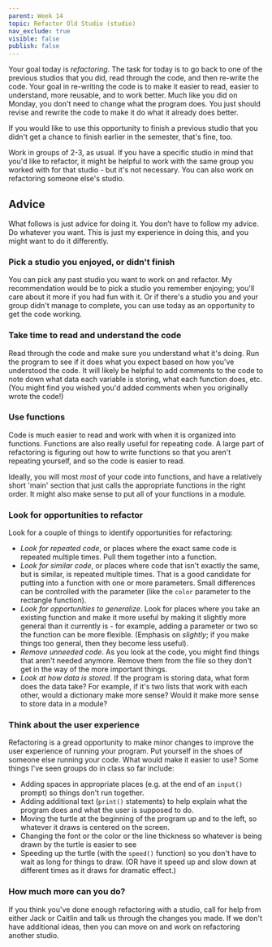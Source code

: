 ```yaml
---
parent: Week 14
topic: Refactor Old Studio (studio)
nav_exclude: true
visible: false
publish: false
---
```


Your goal today is *refactoring*. The task for today is to go back to one of the previous studios that you did, read through the code, and then re-write the code. Your goal in re-writing the code is to make it easier to read, easier to understand, more reusable, and to work better. Much like you did on Monday, you don't need to change what the program does. You just should revise and rewrite the code to make it do what it already does better.

If you would like to use this opportunity to finish a previous studio that you didn't get a chance to finish earlier in the semester, that's fine, too.

Work in groups of 2-3, as usual. If you have a specific studio in mind that you'd like to refactor, it might be helpful to work with the same group you worked with for that studio - but it's not necessary. You can also work on refactoring someone else's studio.

## Advice

What follows is just advice for doing it. You don’t have to follow my advice. Do whatever you want. This is just my experience in doing this, and you might want to do it differently.

### Pick a studio you enjoyed, or didn't finish

You can pick any past studio you want to work on and refactor. My recommendation would be to pick a studio you remember enjoying; you'll care about it more if you had fun with it. Or if there's a studio you and your group didn't manage to complete, you can use today as an opportunity to get the code working.

### Take time to read and understand the code

Read through the code and make sure you understand what it's doing. Run the program to see if it does what you expect based on how you've understood the code. It will likely be helpful to add comments to the code to note down what data each variable is storing, what each function does, etc. (You might find you wished you'd added comments when you originally wrote the code!)

### Use functions

Code is much easier to read and work with when it is organized into functions. Functions are also really useful for repeating code. A large part of refactoring is figuring out how to write functions so that you aren't repeating yourself, and so the code is easier to read.

Ideally, you will most *most* of your code into functions, and have a relatively short 'main' section that just calls the appropriate functions in the right order. It might also make sense to put all of your functions in a module.
<!-- 
### Use files to store data

One way to approach refactoring is to think about the data you're working with in the program and where the most efficient way to store that data would be. If you're working on a studio that uses *content* - like text-based data that comprises a story - it might make sense to save that data into files and then use Python to read the files in order to make use of the data. You can also [write text to a file](https://www.geeksforgeeks.org/writing-to-file-in-python/#), which might be useful for storing user input, for example. -->

### Look for opportunities to refactor

Look for a couple of things to identify opportunities for refactoring:

* *Look for repeated code*, or places where the exact same code is repeated multiple times. Pull them together into a function.
* *Look for similar code*, or places where code that isn't exactly the same, but is similar, is repeated multiple times. That is a good candidate for putting into a function with one or more parameters.  Small differences can be controlled with the parameter (like the `color` parameter to the rectangle function).
* *Look for opportunities to generalize*. Look for places where you take an existing function and make it more useful by making it slightly more general than it currently is - for example, adding a parameter or two so the function can be more flexible. (Emphasis on *slightly*; if you make things too general, then they become less useful).
* *Remove unneeded code*. As you look at the code, you might find things that aren't needed anymore. Remove them from the file so they don't get in the way of the more important things.
* *Look at how data is stored*. If the program is storing data, what form does the data take? For example, if it's two lists that work with each other, would a dictionary make more sense? Would it make more sense to store data in a module?

### Think about the user experience

Refactoring is a gread opportunity to make minor changes to improve the user experience of running your program. Put yourself in the shoes of someone else running your code. What would make it easier to use?  Some things I've seen groups do in class so far include:

* Adding spaces in appropriate places (e.g. at the end of an `input()` prompt) so things don't run together.
* Adding additional text (`print()` statements) to help explain what the program does and what the user is supposed to do.
* Moving the turtle at the beginning of the program up and to the left, so whatever it draws is centered on the screen.
* Changing the font or the color or the line thickness so whatever is being drawn by the turtle is easier to see
* Speeding up the turtle (with the `speed()` function) so you don't have to wait as long for things to draw. (OR have it speed up and slow down at different times as it draws for dramatic effect.)

### How much more can you do?

If you think you've done enough refactoring with a studio, call for help from either Jack or Caitlin and talk us through the changes you made. If we don't have additional ideas, then you can move on and work on refactoring another studio.
